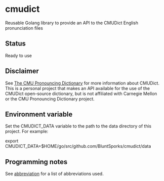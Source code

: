 # cmudict
Reusable Golang library to provide an API to the CMUDict English pronunciation files

## Status
Ready to use

## Disclaimer
See [The CMU Pronouncing Dictionary](http://www.speech.cs.cmu.edu/cgi-bin/cmudict) for more information about CMUDict.
This is a personal project that makes an API available for the use of the CMUDict open-source dictionary, but is not
affiliated with Carnegie Mellon or the CMU Pronouncing Dictionary project.

## Environment variable
Set the CMUDICT_DATA variable to the path to the data directory of this project. For example:

export CMUDICT_DATA=$HOME/go/src/github.com/BluntSporks/cmudict/data

## Programming notes
See [abbreviation](https://www.github.com/BluntSporks/abbreviation) for a list of abbreviations used.
